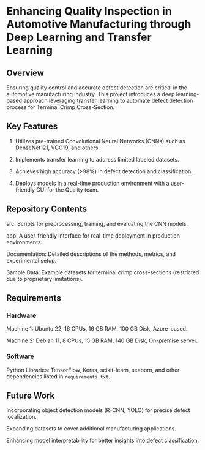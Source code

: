 # Enhancing Quality Inspection in Automotive Manufacturing through Deep Learning and Transfer Learning

## Overview

Ensuring quality control and accurate defect detection are critical in the automotive manufacturing industry. This project introduces a deep learning-based approach leveraging transfer learning to automate defect detection process for Terminal Crimp Cross-Section.

## Key Features

1. Utilizes pre-trained Convolutional Neural Networks (CNNs) such as DenseNet121, VGG19, and others.

2. Implements transfer learning to address limited labeled datasets.

3. Achieves high accuracy (>98%) in defect detection and classification.

4. Deploys models in a real-time production environment with a user-friendly GUI for the Quality team.

## Repository Contents

src: Scripts for preprocessing, training, and evaluating the CNN models.

app: A user-friendly interface for real-time deployment in production environments.

Documentation: Detailed descriptions of the methods, metrics, and experimental setup.

Sample Data: Example datasets for terminal crimp cross-sections (restricted due to proprietary limitations).

## Requirements

### Hardware

Machine 1: Ubuntu 22, 16 CPUs, 16 GB RAM, 100 GB Disk, Azure-based.

Machine 2: Debian 11, 8 CPUs, 15 GB RAM, 140 GB Disk, On-premise server.

### Software

Python Libraries: TensorFlow, Keras, scikit-learn, seaborn, and other dependencies listed in ```requirements.txt```.

## Future Work

Incorporating object detection models (R-CNN, YOLO) for precise defect localization.

Expanding datasets to cover additional manufacturing applications.

Enhancing model interpretability for better insights into defect classification.
